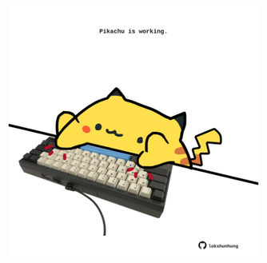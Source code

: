 <!-- built at 01/12/2023, 07:00:46 UTC -->
<p align="center">
  <img width="500" height="500" src="./ReadmeImage.svg">
</p>
